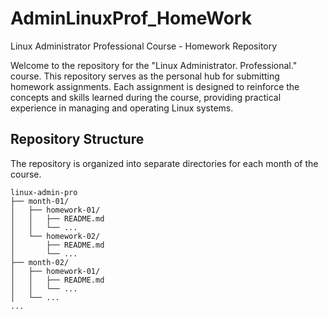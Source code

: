 # AdminLinuxProf_HomeWork
Linux Administrator Professional Course - Homework Repository

Welcome to the repository for the "Linux Administrator. Professional." course. This repository serves as the personal hub for submitting homework assignments. Each assignment is designed to reinforce the concepts and skills learned during the course, providing practical experience in managing and operating Linux systems.

## Repository Structure

The repository is organized into separate directories for each month of the course.
```
linux-admin-pro
├── month-01/
│   ├── homework-01/
│   │   ├── README.md
│   │   └── ...
│   └── homework-02/
│       ├── README.md
│       └── ...
├── month-02/
│   ├── homework-01/
│   │   ├── README.md
│   │   └── ...
│   └── ...
...
```
